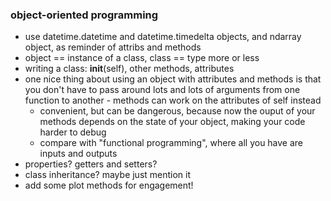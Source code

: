 ### object-oriented programming

- use datetime.datetime and datetime.timedelta objects, and ndarray object, as reminder of  attribs and methods
- object == instance of a class, class == type more or less
- writing a class: __init__(self), other methods, attributes
- one nice thing about using an object with attributes and methods is that you don't have
to pass around lots and lots of arguments from one function to another - methods can work
on the attributes of self instead
    - convenient, but can be dangerous, because now the ouput of your methods depends on
    the state of your object, making your code harder to debug
    - compare with "functional programming", where all you have are inputs and outputs
- properties? getters and setters?
- class inheritance? maybe just mention it
- add some plot methods for engagement!
